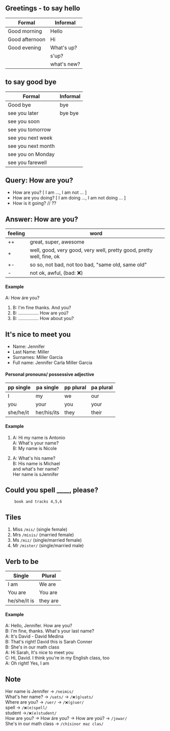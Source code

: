 ## Greetings - to say hello

| Formal         | Informal    |
| -------------- | ----------- |
| Good morning   | Hello       |
| Good afternoon | Hi          |
| Good evening   | What's up?  |
|                | s'up?       |
|                | what's new? |

## to say good bye

| Formal             | Informal |
| ------------------ | -------- |
| Good bye           | bye      |
| see you later      | bye bye  |
| see you soon       |          |
| see you tomorrow   |          |
| see you next week  |          |
| see you next month |          |
| see you on Monday  |          |
| see you farewell   |          |

## Query: How are you?

- How are you? [ I am ..., I am not ... ]
- How are you doing? [ I am doing ..., I am not doing ... ]
- How is it going? // ??

## Answer: How are you?

| feeling | word                                                                 |
| ------- | -------------------------------------------------------------------- |
| ++      | great, super, awesome                                                |
| +       | well, good, very good, very well, pretty good, pretty well, fine, ok |
| +-      | so so, not bad, not too bad, "same old, same old"                    |
| -       | not ok, awful, (bad: ❌)                                             |

#### Example

A: How áre you?

1. B: I'm fine thanks. And you?
2. B: ................ How are yoú?
3. B: ................ How about you?

## It's nice to meet you

- Name: Jennifer
- Last Name: Miller
- Surnames: Miller Garcia
- Full name: Jennifer Carla Miller Garcia

#### Personal pronouns/ possessive adjective

| pp single | pa single   | pp plural | pa plural |
| --------- | ----------- | --------- | --------- |
| I         | my          | we        | our       |
| you       | your        | you       | your      |
| she/he/it | her/his/its | they      | their     |

#### Example

1. A: Hi my name is Antonio
   \
   A: What's your name?
   \
   B: My name is Nicole

2. A: What's his name?
   \
   B: His name is Michael
   \
   and what's her name?
   \
   Her name is sJennifer

## Could you spell \_\_\_\_, please?

        book and tracks 4,5,6

## Tiles

1. Miss `/mis/` (single female)
1. Mrs `/misis/` (married female)
1. Ms `/miz/` (single/married female)
1. Mr `/mister/` (single/married male)

## Verb to be

| Single       | Plural   |
| ------------ | -------- |
| I am         | We are   |
| You are      | You are  |
| he/she/it is | they are |

#### Example

A: Hello, Jennifer. How are you?
\
B: I'm fine, thanks. What's your last name?
\
A: It's David - David Medina
\
B: That's right! David this is Sarah Conner
\
B: She's in our math class
\
A: Hi Sarah, It's nice to meet you
\
C: Hi, David. I think you're in my English class, too
\
A: Oh right! Yes, I am

## Note

Her name is Jennifer -> `/neimis/`
\
What's her name? -> `/uats/` -> `/❌(g)uats/`
\
Where are you? -> `/uer/` -> `/❌(g)uer/`
\
spell -> `/❌(e)spell/`
\
student ->`/❌(e)student/`
\
How are you? -> How áre you? -> How are yoú? -> `/jowar/`
\
She's in our math class -> `/chísinor maz clas/`
